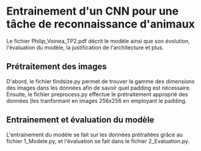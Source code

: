 # Entrainement d'un CNN pour une tâche de reconnaissance d'animaux

Le fichier Philip_Voinea_TP2.pdf décrit le modèle ainsi que son évolution, l'évaluation du modèle, la justification de l'architecture et plus.

## Prétraitement des images
D'abord, le fichier findsize.py permet de trouver la gamme des dimensions des images dans les données afin de savoir quel padding est nécessaire.
Ensuite, le fichier preprocess.py effectue le prétraitement approprié des données (les tranformant en images 256x256 en employant le padding.

## Entrainement et évaluation du modèle
L'entrainement du modèle se fait sur les données prétraitées grâce au fichier 1_Modele.py, et l'évaluation se fait dans le fichier 2_Evaluation.py.
